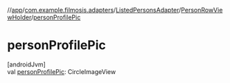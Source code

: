 //[app](../../../../index.md)/[com.example.filmosis.adapters](../../index.md)/[ListedPersonsAdapter](../index.md)/[PersonRowViewHolder](index.md)/[personProfilePic](person-profile-pic.md)

# personProfilePic

[androidJvm]\
val [personProfilePic](person-profile-pic.md): CircleImageView
